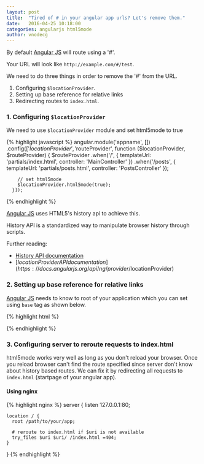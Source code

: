 ```yaml
---
layout: post
title:  "Tired of # in your angular app urls? Let's remove them."
date:   2016-04-25 10:18:00
categories: angularjs html5mode
author: vnodecg
---
```


By default [Angular JS](http://angularjs.org) will route using a '#'.

Your URL will look like `http://example.com/#/test`.

We need to do three things in order to remove the '#' from the URL.

 1. Configuring `$locationProvider`.
 2. Setting up base reference for relative links
 3. Redirecting routes to `index.html`.


### 1. Configuring `$locationProvider`

We need to use `$locationProvider` module and set html5mode to true

{% highlight javascript %}
  angular.module('appname', [])
    .config(['$locationProvider', '$routeProvider',
      function ($locationProvider, $routeProvider) {
        $routeProvider
          .when('/', {
            templateUrl: 'partials/index.html',
            controller: 'MainController'
          })
          .when('/posts', {
            templateUrl: 'partials/posts.html',
            controller: 'PostsController'
          });

        // set html5mode
        $locationProvider.html5mode(true);
      }]);
{% endhighlight %}

[Angular JS](http://angularjs.org) uses HTML5's history api to achieve this.

History API is a standardized way to manipulate browser history  through scripts.

Further reading:

* [History API documentation](https://developer.mozilla.org/en-US/docs/Web/API/History_API)
* [$locationProvider API documentation](https://docs.angularjs.org/api/ng/provider/$locationProvider)


### 2. Setting up base reference for relative links

[Angular JS](http://angularjs.org) needs to know to root of your application which you can set using `base` tag as shown below.

{% highlight html %}
<!doctype html>
<html>
  <head>
    <!-- base tag -->
    <base href="/">
  </head>
  <body>
  </body>
</html>
{% endhighlight %}


### 3. Configuring server to reroute requests to index.html

html5mode works very well as long as you don't reload your browser. Once you reload browser can't find the route specified since server don't know about history based routes. We can fix it by redirecting all requests to `index.html` (startpage of your angular app).


#### Using nginx

{% highlight nginx %}
  server {
    listen 127.0.0.1:80;

    location / {
      root /path/to/your/app;

      # reroute to index.html if $uri is not available
      try_files $uri $uri/ /index.html =404;
    }
  }
{% endhighlight %}

